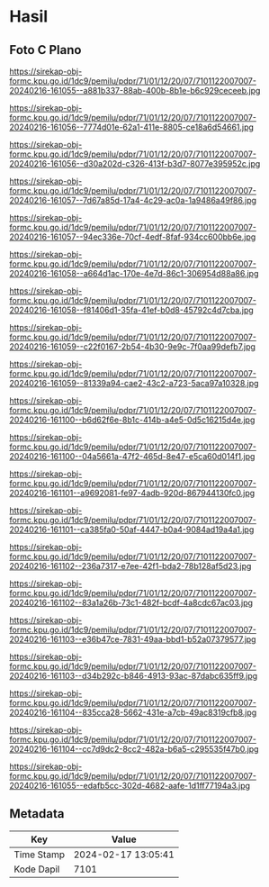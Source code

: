 # Hasil

## Foto C Plano

https://sirekap-obj-formc.kpu.go.id/1dc9/pemilu/pdpr/71/01/12/20/07/7101122007007-20240216-161055--a881b337-88ab-400b-8b1e-b6c929ceceeb.jpg

https://sirekap-obj-formc.kpu.go.id/1dc9/pemilu/pdpr/71/01/12/20/07/7101122007007-20240216-161056--7774d01e-62a1-411e-8805-ce18a6d54661.jpg

https://sirekap-obj-formc.kpu.go.id/1dc9/pemilu/pdpr/71/01/12/20/07/7101122007007-20240216-161056--d30a202d-c326-413f-b3d7-8077e395952c.jpg

https://sirekap-obj-formc.kpu.go.id/1dc9/pemilu/pdpr/71/01/12/20/07/7101122007007-20240216-161057--7d67a85d-17a4-4c29-ac0a-1a9486a49f86.jpg

https://sirekap-obj-formc.kpu.go.id/1dc9/pemilu/pdpr/71/01/12/20/07/7101122007007-20240216-161057--94ec336e-70cf-4edf-8faf-934cc600bb6e.jpg

https://sirekap-obj-formc.kpu.go.id/1dc9/pemilu/pdpr/71/01/12/20/07/7101122007007-20240216-161058--a664d1ac-170e-4e7d-86c1-306954d88a86.jpg

https://sirekap-obj-formc.kpu.go.id/1dc9/pemilu/pdpr/71/01/12/20/07/7101122007007-20240216-161058--f81406d1-35fa-41ef-b0d8-45792c4d7cba.jpg

https://sirekap-obj-formc.kpu.go.id/1dc9/pemilu/pdpr/71/01/12/20/07/7101122007007-20240216-161059--c22f0167-2b54-4b30-9e9c-7f0aa99defb7.jpg

https://sirekap-obj-formc.kpu.go.id/1dc9/pemilu/pdpr/71/01/12/20/07/7101122007007-20240216-161059--81339a94-cae2-43c2-a723-5aca97a10328.jpg

https://sirekap-obj-formc.kpu.go.id/1dc9/pemilu/pdpr/71/01/12/20/07/7101122007007-20240216-161100--b6d62f6e-8b1c-414b-a4e5-0d5c16215d4e.jpg

https://sirekap-obj-formc.kpu.go.id/1dc9/pemilu/pdpr/71/01/12/20/07/7101122007007-20240216-161100--04a5661a-47f2-465d-8e47-e5ca60d014f1.jpg

https://sirekap-obj-formc.kpu.go.id/1dc9/pemilu/pdpr/71/01/12/20/07/7101122007007-20240216-161101--a9692081-fe97-4adb-920d-867944130fc0.jpg

https://sirekap-obj-formc.kpu.go.id/1dc9/pemilu/pdpr/71/01/12/20/07/7101122007007-20240216-161101--ca385fa0-50af-4447-b0a4-9084ad19a4a1.jpg

https://sirekap-obj-formc.kpu.go.id/1dc9/pemilu/pdpr/71/01/12/20/07/7101122007007-20240216-161102--236a7317-e7ee-42f1-bda2-78b128af5d23.jpg

https://sirekap-obj-formc.kpu.go.id/1dc9/pemilu/pdpr/71/01/12/20/07/7101122007007-20240216-161102--83a1a26b-73c1-482f-bcdf-4a8cdc67ac03.jpg

https://sirekap-obj-formc.kpu.go.id/1dc9/pemilu/pdpr/71/01/12/20/07/7101122007007-20240216-161103--e36b47ce-7831-49aa-bbd1-b52a07379577.jpg

https://sirekap-obj-formc.kpu.go.id/1dc9/pemilu/pdpr/71/01/12/20/07/7101122007007-20240216-161103--d34b292c-b846-4913-93ac-87dabc635ff9.jpg

https://sirekap-obj-formc.kpu.go.id/1dc9/pemilu/pdpr/71/01/12/20/07/7101122007007-20240216-161104--835cca28-5662-431e-a7cb-49ac8319cfb8.jpg

https://sirekap-obj-formc.kpu.go.id/1dc9/pemilu/pdpr/71/01/12/20/07/7101122007007-20240216-161104--cc7d9dc2-8cc2-482a-b6a5-c295535f47b0.jpg

https://sirekap-obj-formc.kpu.go.id/1dc9/pemilu/pdpr/71/01/12/20/07/7101122007007-20240216-161055--edafb5cc-302d-4682-aafe-1d1ff77194a3.jpg


## Metadata

| Key        | Value               |
| ---------- | ------------------- |
| Time Stamp | 2024-02-17 13:05:41 |
| Kode Dapil | 7101                |



